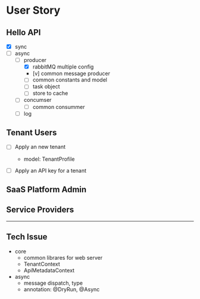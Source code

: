 
# User Story

## Hello API

- [x] sync
- [ ] async
  - [ ] producer
    - [x] rabbitMQ multiple config
    - [v] common message producer
    - [ ] common constants and model
    - [ ] task object
    - [ ] store to cache
  - [ ] concumser
    - [ ] common consummer
  - [ ] log

## Tenant Users

- [ ] Apply an new tenant
  - model: TenantProfile
- [ ] Apply an API key for a tenant


## SaaS Platform Admin



## Service Providers




---

## Tech Issue

- core
    - common librares for web server
    - TenantContext
    - ApiMetadataContext
- async
    - message dispatch, type
    - annotation: @DryRun, @Async